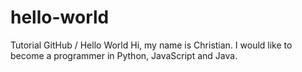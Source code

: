 # hello-world
Tutorial GitHub / Hello World
Hi, my name is Christian. I would like to become a programmer in Python, JavaScript and Java.
